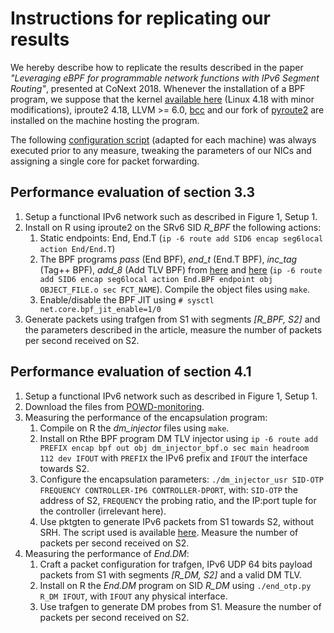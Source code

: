 # Instructions for replicating our results

We hereby describe how to replicate the results described in the paper _"Leveraging eBPF for programmable network functions with IPv6 Segment Routing"_, presented at CoNext 2018.
Whenever the installation of a BPF program, we suppose that the kernel [available here](https://github.com/Zashas/linux-seg6-bpf) (Linux 4.18 with minor modifications), iproute2 4.18, LLVM >= 6.0, [bcc](https://github.com/iovisor/bcc) and our fork of [pyroute2](https://github.com/Zashas/pyroute2) are installed on the machine hosting the program.

The following [configuration script](https://raw.githubusercontent.com/target0/thesis-data/master/comp4-data/setup.sh) (adapted for each machine) was  always executed prior to any measure, tweaking the parameters of our NICs and assigning a single core for packet forwarding.

## Performance evaluation of section 3.3

1. Setup a functional IPv6 network such as described in Figure 1, Setup 1.
1. Install on R using iproute2 on the SRv6 SID _R_BPF_ the following actions:
    1. Static endpoints: End, End.T (`ip -6 route add SID6 encap seg6local action End/End.T`)
    1. The BPF programs _pass_ (End BPF), _end\_t_ (End.T BPF), _inc\_tag_ (Tag++ BPF), _add\_8_ (Add TLV BPF) from [here](seg6-bpf-tests/tests_bpf.c) and [here](seg6-bpf-tests/tlv_bpf.c) (`ip -6 route add SID6 encap seg6local action End.BPF endpoint obj OBJECT_FILE.o sec FCT_NAME`). Compile the object files using `make`.
    1. Enable/disable the BPF JIT using `# sysctl net.core.bpf_jit_enable=1/0`
1. Generate packets using trafgen from S1 with segments _[R_BPF, S2]_  and the parameters described in the article, measure the number of packets per second received on S2.

## Performance evaluation of section 4.1

1. Setup a functional IPv6 network such as described in Figure 1, Setup 1.
1. Download the files from [POWD-monitoring](use-cases/POWD-monitoring).
1. Measuring the performance of the encapsulation program:
    1. Compile on R the _dm\_injector_ files using `make`.
    1. Install on Rthe BPF program DM TLV injector using `ip -6 route add PREFIX encap bpf out obj dm_injector_bpf.o sec main headroom 112 dev IFOUT` with  `PREFIX` the IPv6 prefix and `IFOUT` the interface towards S2.
    1. Configure the encapsulation parameters: `./dm_injector_usr SID-OTP FREQUENCY CONTROLLER-IP6 CONTROLLER-DPORT`, with: `SID-OTP` the address of S2, `FREQUENCY` the probing ratio, and the IP:port tuple for the controller (irrelevant here).
    1. Use pktgten to generate IPv6 packets from S1 towards S2, without SRH. The script used is available [here](https://raw.githubusercontent.com/target0/thesis-data/master/comp4-data/pktgen.sh). Measure the number of packets per second received on S2.
1. Measuring the performance of _End.DM_:
    1. Craft a packet configuration for trafgen, IPv6 UDP 64 bits payload packets from S1 with segments _[R_DM, S2]_ and a valid DM TLV.
    1. Install on R the _End.DM_ program on SID _R\_DM_ using `./end_otp.py R_DM IFOUT`, with `IFOUT` any physical interface.
    1. Use trafgen to generate DM probes from S1. Measure the number of packets per second received on S2.
